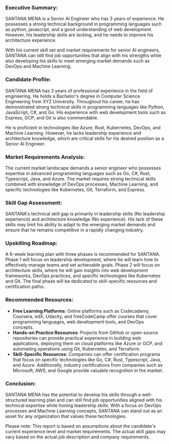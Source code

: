 ### Executive Summary:
SANTANA MENA is a Senior AI Engineer who has 3 years of experience. He possesses a strong technical background in programming languages such as python, javascript, and a good understanding of web development. However, his leadership skills are lacking, and he needs to improve his architecture experience.

With his current skill set and market requirements for senior AI engineers, SANTANA can still find job opportunities that align with his strengths while also developing his skills to meet emerging market demands such as DevOps and Machine Learning.

### Candidate Profile:
SANTANA MENA has 3 years of professional experience in the field of engineering. He holds a Bachelor's degree in Computer Science Engineering from XYZ University. Throughout his career, he has demonstrated strong technical skills in programming languages like Python, JavaScript, C#, and Go. His experience with web development tools such as Express, GCP, and Git is also commendable.

He is proficient in technologies like Azure, Rust, Kubernetes, DevOps, and Machine Learning. However, he lacks leadership experience and architecture knowledge, which are critical skills for his desired position as a Senior AI Engineer.

### Market Requirements Analysis:
The current market landscape demands a senior engineer who possesses expertise in advanced programming languages such as Go, C#, Rust, Typescript, Java, and Azure. The market requires strong technical skills combined with knowledge of DevOps processes, Machine Learning, and specific technologies like Kubernetes, Git, Terraform, and Express.

### Skill Gap Assessment:
SANTANA's technical skill gap is primarily in leadership skills (No leadership experience) and architecture knowledge (No experience). His lack of these skills may limit his ability to adapt to the emerging market demands and ensure that he remains competitive in a rapidly changing industry.

### Upskilling Roadmap:
A 6-week learning plan with three phases is recommended for SANTANA. Phase 1 will focus on leadership development, where he will learn how to effectively manage teams and set achievable goals. Phase 2 will focus on architecture skills, where he will gain insights into web development frameworks, DevOps practices, and specific technologies like Kubernetes and Git. The final phase will be dedicated to skill-specific resources and certification paths.

### Recommended Resources:
- **Free Learning Platforms**: Online platforms such as Codecademy, Coursera, edX, Udacity, and freeCodeCamp offer courses that cover programming languages, web development tools, and DevOps concepts.
- **Hands-on Practice Resources**: Projects from GitHub or open-source repositories can provide practical experience in building web applications, deploying them on cloud platforms like Azure or GCP, and automating operations using Git, Kubernetes, and Terraform.
- **Skill-Specific Resources**: Companies can offer certification programs that focus on specific technologies like Go, C#, Rust, Typescript, Java, and Azure. Additionally, industry certifications from companies such as Microsoft, AWS, and Google provide valuable recognition in the market.

### Conclusion:
SANTANA MENA has the potential to develop his skills through a well-structured learning plan and can still find job opportunities aligned with his technical expertise while honing leadership skills. With a focus on DevOps processes and Machine Learning concepts, SANTANA can stand out as an asset for any organization that values these technologies.

Please note: This report is based on assumptions about the candidate's current experience level and market requirements. The actual skill gaps may vary based on the actual job description and company requirements.